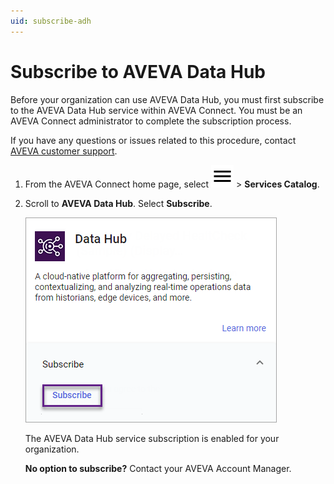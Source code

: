 ```yaml
---
uid: subscribe-adh
---
```


# Subscribe to AVEVA Data Hub

Before your organization can use AVEVA Data Hub, you must first subscribe to the AVEVA Data Hub service within AVEVA Connect. You must be an AVEVA Connect administrator to complete the subscription process.

If you have any questions or issues related to this procedure, contact [AVEVA customer support](https://softwaresupport.aveva.com).

1. From the AVEVA Connect home page, select ![Menu](../../../../_icons/default/menu.svg) > **Services Catalog**.

1. Scroll to **AVEVA Data Hub**. Select **Subscribe**.

    ![Subscribe](../../images/subscribe-adh.png)

   The AVEVA Data Hub service subscription is enabled for your organization.

   **No option to subscribe?** Contact your AVEVA Account Manager.
